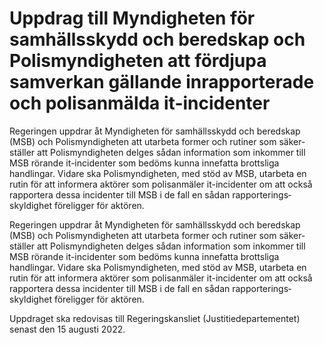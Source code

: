 # Uppdrag till Myndigheten för samhällsskydd och beredskap och Polismyndigheten att fördjupa samverkan gällande inrapporterade och polisanmälda it-incidenter

Regeringen uppdrar åt Myndig­heten för sam­hälls­skydd och bered­skap (MSB) och Polis­myndig­heten att utarbeta former och rutiner som säker­ställer att Polis­myndig­heten delges sådan informa­tion som inkom­mer till MSB rörande it-incidenter som bedöms kunna innefatta brotts­liga handlingar. Vidare ska Polis­myndig­heten, med stöd av MSB, utarbeta en rutin för att informera aktörer som polis­anmäler it-incidenter om att också rap­portera dessa incidenter till MSB i de fall en sådan rapporterings­skyldighet före­ligger för aktören.

Regeringen uppdrar åt Myndig­heten för sam­hälls­skydd och bered­skap (MSB) och Polis­myndig­heten att utarbeta former och rutiner som säker­ställer att Polis­myndig­heten delges sådan informa­tion som inkom­mer till MSB rörande it-incidenter som bedöms kunna innefatta brotts­liga handlingar. Vidare ska Polis­myndig­heten, med stöd av MSB, utarbeta en rutin för att informera aktörer som polis­anmäler it-incidenter om att också rap­portera dessa incidenter till MSB i de fall en sådan rapporterings­skyldighet före­ligger för aktören.

Uppdraget ska redovisas till Regerings­kansliet (Justitie­departe­mentet) senast den 15 augusti 2022.
